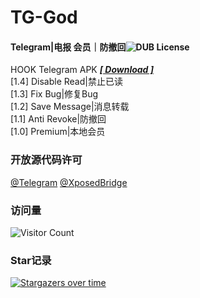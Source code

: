 # TG-God 
#### Telegram|电报 会员｜防撤回![DUB License](https://img.shields.io/dub/l/Eoyz369/TG_God)  
   
HOOK Telegram APK   [***[ Download ]***](https://github.com/Eoyz369/TG_God/releases/tag/TG-God_1.4)   
[1.4] Disable Read|禁止已读   
[1.3] Fix Bug|修复Bug  
[1.2] Save Message|消息转载  
[1.1] Anti Revoke|防撤回   
[1.0] Premium|本地会员   

  

### 开放源代码许可   
[@Telegram](https://github.com/DrKLO/Telegram)   [@XposedBridge](https://github.com/rovo89/XposedBridge)   


### 访问量
![Visitor Count](https://profile-counter.glitch.me/TG_God/count.svg)


### Star记录

[![Stargazers over time](https://starchart.cc/Eoyz369/TG_God.svg)](https://github.com/Eoyz369/TG_God) 

